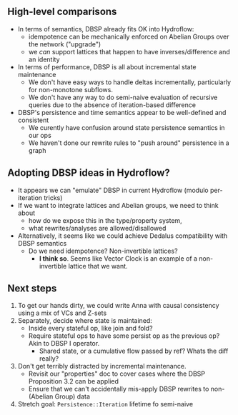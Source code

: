 ## High-level comparisons
  - In terms of semantics, DBSP already fits OK into Hydroflow:
    - idempotence can be mechanically enforced on Abelian Groups over the network ("upgrade")  
    - we *can* support lattices that happen to have inverses/difference and an identity
  - In terms of performance, DBSP is all about incremental state maintenance
    - We don't have easy ways to handle deltas incrementally, particularly for non-monotone subflows.
    - We don't have any way to do semi-naive evaluation of recursive queries due to the absence of iteration-based difference
  - DBSP's persistence and time semantics appear to be well-defined and consistent
      - We curently have confusion around state persistence semantics in our ops
      - We haven't done our rewrite rules to "push around" persistence in a graph

    
## Adopting DBSP ideas in Hydroflow?
  - It appears we can "emulate" DBSP in current Hydroflow (modulo per-iteration tricks)
  - If we want to integrate lattices and Abelian groups, we need to think about 
      - how do we expose this in the type/property system,
      - what rewrites/analyses are allowed/disallowed
  - Alternatively, it seems like we could achieve Dedalus compatibility with DBSP semantics
      - Do we need idempotence? Non-invertible lattices?
        - **I think so**. Seems like Vector Clock is an example of a non-invertible lattice that we want.

## Next steps
  1. To get our hands dirty, we could write Anna with causal consistency using a mix of VCs and Z-sets
  2. Separately, decide where state is maintained:
      - Inside every stateful op, like join and fold?
      - Require stateful ops to have some persist op as the previous op? Akin to DBSP I operator.
          - Shared state, or a cumulative flow passed by ref? Whats the diff really?
  4. Don't get terribly distracted by incremental maintenance.
      - Revisit our "properties" doc to cover cases where the DBSP Proposition 3.2 can be applied
      - Ensure that we can't accidentally mis-apply DBSP rewrites to non-(Abelian Group) data
  5. Stretch goal: `Persistence::Iteration` lifetime fo semi-naive
      

